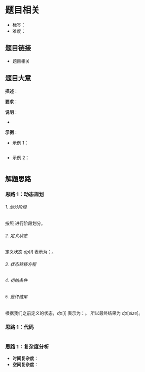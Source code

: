 # 题目相关

- 标签：
- 难度：

## 题目链接

- 题目相关

## 题目大意

**描述**：

**要求**：

**说明**：

- 

**示例**：

- 示例 1：

```python
```

- 示例 2：

```python
```

## 解题思路

### 思路 1：动态规划

###### 1. 划分阶段

按照 进行阶段划分。

###### 2. 定义状态

定义状态 $dp[i]$ 表示为：。

###### 3. 状态转移方程



###### 4. 初始条件



###### 5. 最终结果

根据我们之前定义的状态，$dp[i]$ 表示为：。 所以最终结果为 $dp[size]$。

### 思路 1：代码

```python

```

### 思路 1：复杂度分析

- **时间复杂度**：
- **空间复杂度**：
